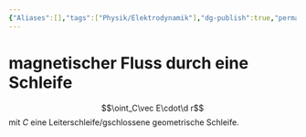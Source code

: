 ```yaml
---
{"Aliases":[],"tags":["Physik/Elektrodynamik"],"dg-publish":true,"permalink":"/new/magnetischer-fluss/","dgHomeLink":true,"dgPassFrontmatter":true}
---
```


# magnetischer Fluss durch eine Schleife
$$\oint_C\vec E\cdot\d r$$ mit $C$ eine Leiterschleife/gschlossene geometrische Schleife.